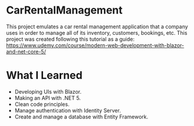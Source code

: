 # CarRentalManagement

This project emulates a car rental management application that a company uses in order to manage all of its inventory, customers, bookings, etc.
This project was created following this tutorial as a guide: https://www.udemy.com/course/modern-web-development-with-blazor-and-net-core-5/

# What I Learned
* Developing UIs with Blazor.
* Making an API with .NET 5.
* Clean code principles.
* Manage authentication with Identity Server.
* Create and manage a database with Entity Framework.
